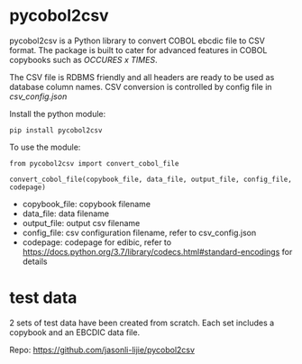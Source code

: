 # pycobol2csv
pycobol2csv is a Python library to convert COBOL ebcdic file to CSV format. The package is built to cater for advanced features in COBOL copybooks such as *OCCURES x TIMES*. 

The CSV file is RDBMS friendly and all headers are ready to be used as database column names.
CSV conversion is controlled by config file in *csv_config.json*

Install the python module:

`pip install pycobol2csv`

To use the module:

```
from pycobol2csv import convert_cobol_file

convert_cobol_file(copybook_file, data_file, output_file, config_file, codepage)

```

- copybook_file: copybook filename
- data_file: data filename 
- output_file: output csv filename
- config_file: csv configuration filename, refer to csv_config.json
- codepage: codepage for edibic, refer to https://docs.python.org/3.7/library/codecs.html#standard-encodings for details

# test data

2 sets of test data have been created from scratch. Each set includes a copybook and an EBCDIC data file.

Repo: https://github.com/jasonli-lijie/pycobol2csv
